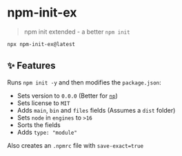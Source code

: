 # npm-init-ex

> npm init extended - a better `npm init`

```sh
npx npm-init-ex@latest
```

## :sparkles: Features

Runs `npm init -y` and then modifies the `package.json`:

- Sets version to `0.0.0` (Better for [`np`](https://github.com/sindresorhus/np))
- Sets license to `MIT`
- Adds `main`, `bin` and `files` fields (Assumes a `dist` folder)
- Sets `node` in `engines` to `>16`
- Sorts the fields
- Adds `type: "module"`

Also creates an `.npmrc` file with `save-exact=true`
